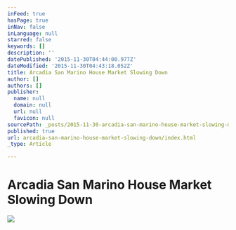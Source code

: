 ```yaml
---
inFeed: true
hasPage: true
inNav: false
inLanguage: null
starred: false
keywords: []
description: ''
datePublished: '2015-11-30T04:44:00.977Z'
dateModified: '2015-11-30T04:43:18.052Z'
title: Arcadia San Marino House Market Slowing Down
author: []
authors: []
publisher:
  name: null
  domain: null
  url: null
  favicon: null
sourcePath: _posts/2015-11-30-arcadia-san-marino-house-market-slowing-down.md
published: true
url: arcadia-san-marino-house-market-slowing-down/index.html
_type: Article

---
```

# Arcadia San Marino House Market Slowing Down
![](https://the-grid-user-content.s3-us-west-2.amazonaws.com/9ca9e83b-02c9-47da-8ed6-8603b2fccf19.jpg)